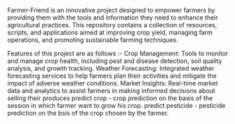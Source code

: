 Farmer-Friend is an innovative project designed to empower farmers by providing them with the tools and information they need to enhance their agricultural practices. This repository contains a collection of resources, scripts, and applications aimed at improving crop yield, managing farm operations, and promoting sustainable farming techniques.

Features of this project are as follows :-
Crop Management: Tools to monitor and manage crop health, including pest and disease detection, soil quality analysis, and growth tracking.
Weather Forecasting: Integrated weather forecasting services to help farmers plan their activities and mitigate the impact of adverse weather conditions.
Market Insights: Real-time market data and analytics to assist farmers in making informed decisions about selling their produces
predict crop - crop prediction on the basis of the session in which farmer want to grow his crop.
predict pesticide - pesticide prediction on the bsis of the crop chosen by the farmer.
